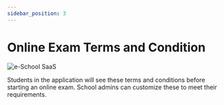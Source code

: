 ```yaml
---
sidebar_position: 3
---
```


# Online Exam Terms and Condition

![e-School SaaS](../../static/images/schooladmin/online-exam-terms-condition.png)

Students in the application will see these terms and conditions before starting an online exam. School admins can customize these to meet their requirements. 